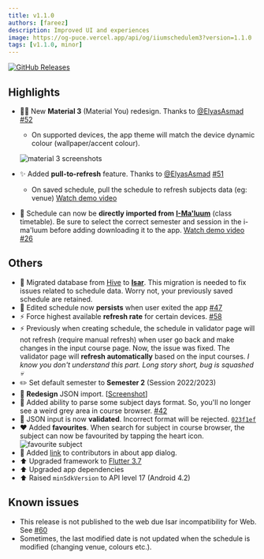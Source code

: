 ```yaml
---
title: v1.1.0
authors: [fareez]
description: Improved UI and experiences
image: https://og-puce.vercel.app/api/og/iiumschedulem3?version=1.1.0
tags: [v1.1.0, minor]
---
```


[![GitHub Releases](https://img.shields.io/badge/github-release-%23121011.svg?style=for-the-badge&logo=github&logoColor=white)](https://github.com/iqfareez/iium_schedule/releases/tag/1.1.0%2B21)

## Highlights

- 💅🏾 New **Material 3** (Material You) redesign. Thanks to [@ElyasAsmad](https://github.com/ElyasAsmad) [#52](https://github.com/iqfareez/iium_schedule/pull/52)
  - On supported devices, the app theme will match the device dynamic colour (wallpaper/accent colour).

  ![material 3 screenshots](https://user-images.githubusercontent.com/60868965/216872570-3ed6b8e4-f2cf-4811-a480-9c288e6ee6f5.png)

- :sparkles: Added **pull-to-refresh** feature. Thanks to [@ElyasAsmad](https://github.com/ElyasAsmad) [#51](https://github.com/iqfareez/iium_schedule/pull/51)
  - On saved schedule, pull the schedule to refresh subjects data (eg: venue) [Watch demo video](https://youtube.com/shorts/k4qmzEy7j3w?feature=share)
- :scroll: Schedule can now be **directly imported from** [**I-Ma'luum**](https://imaluum.iium.edu.my/MyAcademic/schedule) (class timetable). Be sure to select the correct semester and session in the i-ma'luum before adding downloading it to the app. [Watch demo video](https://youtube.com/shorts/pCS-3Z5_tOY) [#26](https://github.com/iqfareez/iium_schedule/issues/26)

## Others

- :truck: Migrated database from [Hive](https://docs.hivedb.dev/) to [**Isar**](https://isar.dev/). This migration is needed to fix issues related to schedule data. Worry not, your previously saved schedule are retained. 
- :bug: Edited schedule now **persists** when user exited the app [#47](https://github.com/iqfareez/iium_schedule/issues/47)
- :zap: Force highest available **refresh rate** for certain devices. [#58](https://github.com/iqfareez/iium_schedule/pull/58)
- :zap: Previously when creating schedule, the schedule in validator page will not refresh (require manual refresh) when user go back and make changes in the input course page. Now, the issue was fixed. The validator page will **refresh automatically** based on the input courses. _I know you don't understand this part. Long story short, bug is squashed :skull:_ 
- :pencil2: Set default semester to **Semester 2** (Session 2022/2023)
- :lipstick: **Redesign** JSON import. [[Screenshot](https://imgur.com/jdtIApS.png)]
- :wrench: Added ability to parse some subject days format. So, you'll no longer see a weird grey area in course browser. [#42](https://github.com/iqfareez/iium_schedule/issues/42)
- :goal_net: JSON input is now **validated**. Incorrect format will be rejected. [`023f1ef`](https://github.com/iqfareez/iium_schedule/commit/023f1ef86f26df822c42d7b5d7b96806dd058c92)
- :heart: Added **favourites**. When search for subject in course browser, the subject can now be favourited by tapping the heart icon.
  ![favourite subject](https://imgur.com/BWCCqK6.png)
- :busts_in_silhouette: Added [link](https://github.com/iqfareez/iium_schedule#contributors) to contributors in about app dialog.
- :arrow_up: Upgraded framework to [Flutter 3.7](https://docs.flutter.dev/development/tools/sdk/release-notes/release-notes-3.7.0)
- :arrow_up: Upgraded app dependencies
- :arrow_up: Raised `minSdkVersion` to API level 17 (Android 4.2)

## Known issues

- This release is not published to the web due Isar incompatibility for Web. See [#60](https://github.com/iqfareez/iium_schedule/issues/60)
- Sometimes, the last modified date is not updated when the schedule is modified (changing venue, colours etc.).
